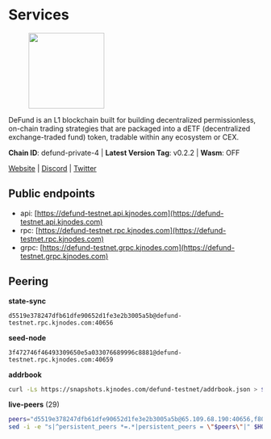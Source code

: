 # Services

<figure><img src="https://raw.githubusercontent.com/kj89/testnet_manuals/main/pingpub/logos/defund.png" width="150" alt=""><figcaption></figcaption></figure>

DeFund is an L1 blockchain built for building decentralized permissionless,  on-chain trading strategies that are packaged into a dETF (decentralized  exchange-traded fund) token, tradable within any ecosystem or CEX.

**Chain ID**: defund-private-4 | **Latest Version Tag**: v0.2.2 | **Wasm**: OFF

[Website](https://www.defund.app) | [Discord](https://discord.gg/FV26pRPZ3P) | [Twitter](https://twitter.com/defund_finance)


## Public endpoints

* api: [https://defund-testnet.api.kjnodes.com](https://defund-testnet.api.kjnodes.com)
* rpc: [https://defund-testnet.rpc.kjnodes.com](https://defund-testnet.rpc.kjnodes.com)
* grpc: [https://defund-testnet.grpc.kjnodes.com](https://defund-testnet.grpc.kjnodes.com)

## Peering

**state-sync**

```text
d5519e378247dfb61dfe90652d1fe3e2b3005a5b@defund-testnet.rpc.kjnodes.com:40656
```

**seed-node**

```text
3f472746f46493309650e5a033076689996c8881@defund-testnet.rpc.kjnodes.com:40659
```

**addrbook**
```bash
curl -Ls https://snapshots.kjnodes.com/defund-testnet/addrbook.json > $HOME/.defund/config/addrbook.json
```

**live-peers** (29)
```bash
peers="d5519e378247dfb61dfe90652d1fe3e2b3005a5b@65.109.68.190:40656,f8093378e2e5e8fc313f9285e96e70a11e4b58d5@141.94.73.39:45656,a56c51d7a130f33ffa2965a60bee938e7a60c01f@142.132.158.4:10656,28f14b89d10992cff60cbe98d4cd1cf84b1d2c60@88.99.214.188:26656,c1d2c7a810c386595e59ead21ba69555a37ac007@5.161.110.128:26656,72ab81b6ba22876fc7f868b58efecb05ffac9753@65.109.86.236:28656,2b76e96658f5e5a5130bc96d63f016073579b72d@51.91.215.40:45656,01b73409f0a44e9998af038259ce079af906c405@65.109.167.54:26656,e26b814071e94d27aa5b23a8548d69c45221fe28@135.181.16.252:26656,11dd3e4614218bf584b6134148e2f8afae607d93@142.132.231.118:26656,4eb0bef7997b87086c40766193d812479238187c@217.76.55.66:26656,a9c52398d4ea4b3303923e2933990f688c593bd8@157.90.208.222:36656,8ce02398652b4f4c953280ecd21949c4cf4a1414@167.86.105.64:26656,22f39b636c4984d658061788609305b3dc87f3ac@165.232.176.176:26656,47a6af2b45c2a8af64b36b4730bfb3d0c91ed870@88.210.3.84:26656,fadb50dd153e127fbd56b7a4823beb355d4c103b@217.76.55.73:26656,514d7a0dc5c5ab4df2269e106f02554763a0cd69@88.210.9.169:26656,28d0f4d4b9debc4547e8d7862672171e7b2f8764@135.181.111.161:26656,164e549bcddbfee83fe19810b645e80cac1b358d@65.109.12.79:26656,20045ce5bdc8fbc356d82351305fe2f9f188a4b5@217.76.55.68:26656,7df04198931e556de89a8400a52e4fe8fc8bdfe3@65.108.60.172:26656,0f332b3b2e0013d3a52bcf0d85871e510628c90f@193.178.170.14:26656,9389cefdaa999eb81b93f4354d1077553ceb7a86@217.76.55.76:26656,611fa8f9e30b531d12d517c2dd89eae132057c8b@217.76.55.69:26656,c1b574a8230bb51a6d1ae74071659ecdae1e968d@217.76.55.67:26656,733cfe295420fc7a7c03e137a807021b3b74c6ff@135.181.199.127:26656,d31d9801e7a021d287570b94ffcf27b91b0d9b66@217.76.55.74:26656,2a138efb5ef0638386af44c3df32ccdc8895b4d0@65.21.172.60:36656,a629ef8303b7bb7b938c566c4d0c13d60653e83b@65.108.126.35:20656"
sed -i -e "s|^persistent_peers *=.*|persistent_peers = \"$peers\"|" $HOME/.defund/config/config.toml
```
